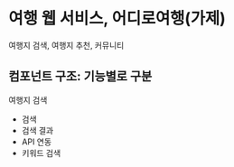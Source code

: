 # 여행 웹 서비스, 어디로여행(가제)

여행지 검색, 여행지 추천, 커뮤니티

## 컴포넌트 구조: 기능별로 구분

여행지 검색
- 검색 
- 검색 결과 
- API 연동 
- 키워드 검색
